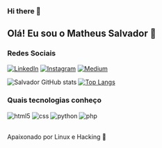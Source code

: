 ### Hi there 👋


## Olá! Eu sou o Matheus Salvador 🐧

### Redes Sociais

[![LinkedIn](https://img.shields.io/badge/LinkedIn-0077B5?style=for-the-badge&logo=linkedin&logoColor=white)](https://www.linkedin.com/in/matheus-salvador/)
[![Instagram](https://img.shields.io/badge/Instagram-E4405F?style=for-the-badge&logo=instagram&logoColor=white)](https://www.instagram.com/mec.theus307/)
[![Medium](https://img.shields.io/badge/Medium-12100E?style=for-the-badge&logo=medium&logoColor=white)](https://medium.com/@quersatos2.s)

![Salvador GitHub stats](https://github-readme-stats.vercel.app/api?username=MrtheLoop&show_icons=true&theme=dark) 
[![Top Langs](https://github-readme-stats.vercel.app/api/top-langs/?username=MrtheLoop&demo)](https://github.com/anuraghazra/github-readme-stats)


### Quais tecnologias conheço


<div style="display: inline_block">
 <img align="center" alt="html5" src="https://img.shields.io/badge/HTML-B1361E?style=for-the-badge&logo=html5&logoColor=white"/>
<img align="center" alt="css" src="https://img.shields.io/badge/CSS-1769FF?&style=for-the-badge&logo=css3&logoColor=white"/>
<img align="center" alt="python" src="https://img.shields.io/badge/Python-3776AB?style=for-the-badge&logo=python&logoColor=white"/>
<img align="center" alt="php" src="https://img.shields.io/badge/PHP-777BB4?style=for-the-badge&logo=php&logoColor=white"/>
</div></br>


Apaixonado por Linux e Hacking 🐧


